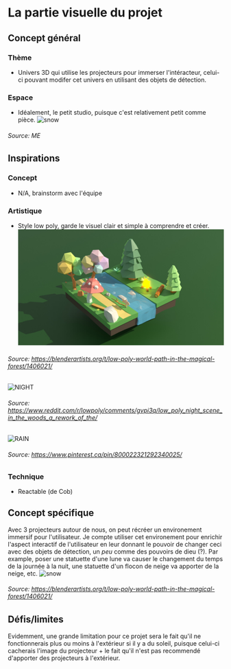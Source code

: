 # La partie visuelle du projet

## Concept général
### Thème
- Univers 3D qui utilise les projecteurs pour immerser l'intéracteur, celui-ci pouvant modifer cet univers en utilisant des objets de détection.
### Espace
- Idéalement, le petit studio, puisque c'est relativement petit comme pièce.
![snow](https://cdn.discordapp.com/attachments/765343133756030998/1156795081135755295/image.png?ex=651644df&is=6514f35f&hm=752530149aad526b926b5e0daa282424ab23126e8049362de02b909195a2bd0a&)
###### Source: ME

## Inspirations
### Concept
- N/A, brainstorm avec l'équipe
### Artistique
- Style low poly, garde le visuel clair et simple à comprendre et créer.
![LowPoly](media/presentation3/lowpoly.jpeg)
###### Source: https://blenderartists.org/t/low-poly-world-path-in-the-magical-forest/1406021/
![NIGHT](https://preview.redd.it/bc44fiw0gn251.png?width=960&crop=smart&auto=webp&s=29e467acf0c0ab774619cd62a274e23931114031)
###### Source: https://www.reddit.com/r/lowpoly/comments/gvpi3q/low_poly_night_scene_in_the_woods_a_rework_of_the/
![RAIN](https://cdn.discordapp.com/attachments/765343133756030998/1156797147505758249/RAIN.gif?ex=651646cc&is=6514f54c&hm=a04166fed6eb80ebe2bd08444d2458af734fbe73a001242fbf7cc1407d0f2da3&)
###### Source: https://www.pinterest.ca/pin/800022321292340025/


### Technique
- Reactable (de Cob)

## Concept spécifique
Avec 3 projecteurs autour de nous, on peut récréer un environement immersif pour l'utilisateur. Je compte utiliser cet environement pour enrichir l'aspect interactif de l'utilisateur en leur donnant le pouvoir de changer ceci avec des objets de détection, un *peu* comme des pouvoirs de dieu (?). Par example, poser une statuette d'une lune va causer le changement du temps de la journée à la nuit, une statuette d'un flocon de neige va apporter de la neige, etc.
![snow](https://blenderartists.org/uploads/default/original/4X/b/8/3/b83981113cacdb2cb3556c2571ea7d3e28c34a96.jpeg)
###### Source: https://blenderartists.org/t/low-poly-world-path-in-the-magical-forest/1406021/


## Défis/limites
Evidemment, une grande limitation pour ce projet sera le fait qu'il ne fonctionnerais plus ou moins à l'extérieur si il y a du soleil, puisque celui-ci cacherais l'image du projecteur + le fait qu'il n'est pas recommendé d'apporter des projecteurs à l'extérieur.
